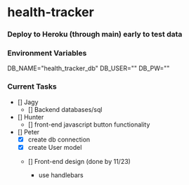 # health-tracker

### Deploy to Heroku (through main) early to test data

### Environment Variables
DB_NAME="health_tracker_db"
DB_USER="" <your username>
DB_PW="" <your password>


### Current Tasks
* [] Jagy
    * [] Backend databases/sql
* [] Hunter
    * [] front-end javascript button functionality
* [] Peter
    * [x] create db connection
    * [x] create User model
    * [] Front-end design (done by 11/23)

        * use handlebars